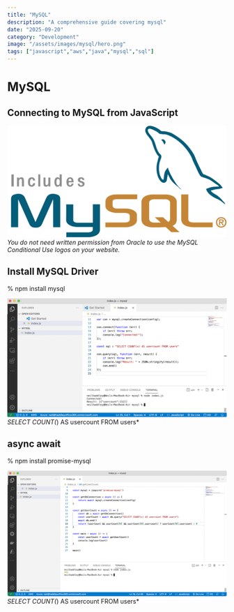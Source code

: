```yaml
---
title: "MySQL"
description: "A comprehensive guide covering mysql"
date: "2025-09-20"
category: "Development"
image: "/assets/images/mysql/hero.png"
tags: ["javascript","aws","java","mysql","sql"]
---
```


# MySQL

## Connecting to MySQL from JavaScript

![AWS](/assets/images/mysql/includes-mysql-5646x2872.png)
*You do not need written permission from Oracle to use the MySQL Conditional Use logos on your website.*


## Install MySQL Driver

% npm install mysql

![](/assets/images/mysql/screen-shot-2021-11-14-at-11.39.51-am-1836x992.png)
*SELECT COUNT(*) AS usercount FROM users*


## async await

% npm install promise-mysql

![](/assets/images/mysql/screen-shot-2021-11-14-at-4.31.21-pm-1836x1050.png)
*SELECT COUNT(*) AS usercount FROM users*

